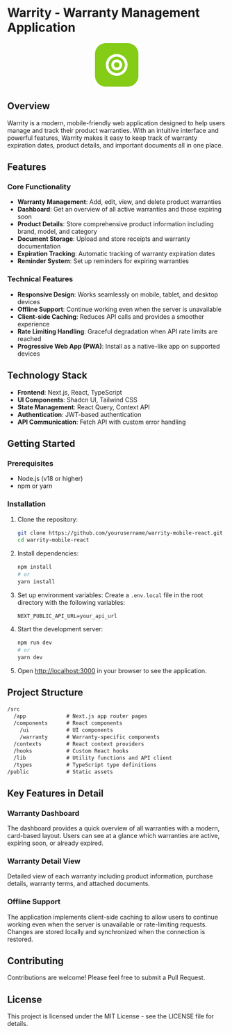 # Warrity - Warranty Management Application

<p align="center">
  <img src="/public/icons/icon-192x192.png" alt="Warrity Logo" width="100" />
</p>

## Overview

Warrity is a modern, mobile-friendly web application designed to help users manage and track their product warranties. With an intuitive interface and powerful features, Warrity makes it easy to keep track of warranty expiration dates, product details, and important documents all in one place.

## Features

### Core Functionality

- **Warranty Management**: Add, edit, view, and delete product warranties
- **Dashboard**: Get an overview of all active warranties and those expiring soon
- **Product Details**: Store comprehensive product information including brand, model, and category
- **Document Storage**: Upload and store receipts and warranty documentation
- **Expiration Tracking**: Automatic tracking of warranty expiration dates
- **Reminder System**: Set up reminders for expiring warranties

### Technical Features

- **Responsive Design**: Works seamlessly on mobile, tablet, and desktop devices
- **Offline Support**: Continue working even when the server is unavailable
- **Client-side Caching**: Reduces API calls and provides a smoother experience
- **Rate Limiting Handling**: Graceful degradation when API rate limits are reached
- **Progressive Web App (PWA)**: Install as a native-like app on supported devices

## Technology Stack

- **Frontend**: Next.js, React, TypeScript
- **UI Components**: Shadcn UI, Tailwind CSS
- **State Management**: React Query, Context API
- **Authentication**: JWT-based authentication
- **API Communication**: Fetch API with custom error handling

## Getting Started

### Prerequisites

- Node.js (v18 or higher)
- npm or yarn

### Installation

1. Clone the repository:
   ```bash
   git clone https://github.com/yourusername/warrity-mobile-react.git
   cd warrity-mobile-react
   ```

2. Install dependencies:
   ```bash
   npm install
   # or
   yarn install
   ```

3. Set up environment variables:
   Create a `.env.local` file in the root directory with the following variables:
   ```
   NEXT_PUBLIC_API_URL=your_api_url
   ```

4. Start the development server:
   ```bash
   npm run dev
   # or
   yarn dev
   ```

5. Open [http://localhost:3000](http://localhost:3000) in your browser to see the application.

## Project Structure

```
/src
  /app             # Next.js app router pages
  /components      # React components
    /ui            # UI components
    /warranty      # Warranty-specific components
  /contexts        # React context providers
  /hooks           # Custom React hooks
  /lib             # Utility functions and API client
  /types           # TypeScript type definitions
/public            # Static assets
```

## Key Features in Detail

### Warranty Dashboard

The dashboard provides a quick overview of all warranties with a modern, card-based layout. Users can see at a glance which warranties are active, expiring soon, or already expired.

### Warranty Detail View

Detailed view of each warranty including product information, purchase details, warranty terms, and attached documents.

### Offline Support

The application implements client-side caching to allow users to continue working even when the server is unavailable or rate-limiting requests. Changes are stored locally and synchronized when the connection is restored.

## Contributing

Contributions are welcome! Please feel free to submit a Pull Request.

## License

This project is licensed under the MIT License - see the LICENSE file for details.
